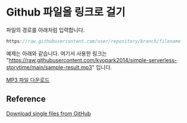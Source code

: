 # Github 파일을 링크로 걸기

파일의 경로를 아래처럼 입력합니다.

```java
https://raw.githubusercontent.com/user/repository/branch/filename
```

예제는 아래와 같습니다. 여기서 사용한 링크는 "https://raw.githubusercontent.com/kyopark2014/simple-serverless-storytime/main/sample-result.mp3" 입니다.

[MP3 파일 다운로드](https://raw.githubusercontent.com/kyopark2014/simple-serverless-storytime/main/sample-result.mp3)


## Reference 

[Download single files from GitHub](https://stackoverflow.com/questions/4604663/download-single-files-from-github)
